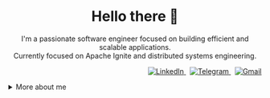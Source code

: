 <h1 align="center">Hello there 👋</h1>

<p align="center">
  I'm a passionate software engineer focused on building efficient and scalable applications.<br>
  Currently focused on Apache Ignite and distributed systems engineering.
</p>

<p align="right">
  <a href="https://www.linkedin.com/in/maksim-davydov/" target="_blank" rel="noopener noreferrer">
    <img src="https://img.shields.io/badge/LinkedIn-0A66C2?style=flat-square&logo=linkedin&logoColor=white" alt="LinkedIn" />
  </a>
  &nbsp;
  <a href="https://t.me/maks1m_davydov" target="_blank" rel="noopener noreferrer">
    <img src="https://img.shields.io/badge/Telegram-26A5E4?style=flat-square&logo=telegram&logoColor=white" alt="Telegram" />
  </a>
  &nbsp;
  <a href="mailto:maksim.m.davydov@gmail.com" target="_blank" rel="noopener noreferrer">
    <img src="https://img.shields.io/badge/Gmail-D14836?style=flat-square&logo=gmail&logoColor=white" alt="Gmail" />
  </a>
</p>

<details>
  <summary>More about me</summary>

  <br>

  I enjoy diving deep into complex systems, building things that scale, and automating everything that can be automated.  
  I’ve worked across different parts of the stack, from backend services and data pipelines to performance profiling and runtime tuning.  
  When I’m not coding, I’m either mentoring teammates, reading system design papers, or experimenting with distributed data grids like Ignite.  

  ## 🚀 About Me

- 🔭 Currently working on **[Apache Ignite](https://github.com/apache/ignite)**
- 🌱 Learning advanced backend development & cloud infrastructure
- 👯 Open to collaboration on open-source projects
- 💬 Ask me about Java, Apache Ignite, PostgreSQL, Apache Kafka, and distributed systems
- 📫 How to reach me: [maksim.m.davydov@gmail.com](mailto:maksim.m.davydov@gmail.com)

<div align="center">
  <img src="https://raw.githubusercontent.com/devicons/devicon/master/icons/java/java-original-wordmark.svg" title="Java" alt="Java" width="50" height="50" />&nbsp;
  <img src="https://raw.githubusercontent.com/devicons/devicon/master/icons/apache/apache-original.svg" title="Apache" alt="Apache" width="50" height="50" />&nbsp;
  <img src="https://raw.githubusercontent.com/devicons/devicon/master/icons/apachekafka/apachekafka-original.svg" title="Kafka" alt="Kafka" width="50" height="50" />&nbsp;
  <img src="https://raw.githubusercontent.com/devicons/devicon/master/icons/postgresql/postgresql-original.svg" title="Postgresql" alt="Postgresql" width="50" height="50" />&nbsp;
  <img src="https://raw.githubusercontent.com/devicons/devicon/master/icons/spring/spring-original-wordmark.svg" title="Spring" alt="Spring" width="50" height="50" />&nbsp;
  <img src="https://raw.githubusercontent.com/devicons/devicon/master/icons/amazonwebservices/amazonwebservices-plain-wordmark.svg" title="AWS" alt="AWS" width="50" height="50" />&nbsp;
  <img src="https://raw.githubusercontent.com/devicons/devicon/master/icons/git/git-original-wordmark.svg" title="Git" alt="Git" width="50" height="50" />
</div>

---

## 🔥 GitHub Streak

<p align="center">
  <img src="https://github-readme-streak-stats.herokuapp.com/?user=maksaska&theme=radical" alt="GitHub Streak" />
  &nbsp;
  <img src="https://github-profile-summary-cards.vercel.app/api/cards/productive-time?username=maksaska&theme=radical" alt="Commit Productivity" />
  &nbsp;
  <img src="https://github-profile-summary-cards.vercel.app/api/cards/stats?username=maksaska&theme=radical" alt="Stats Radar" />
</p>

---

</details>
